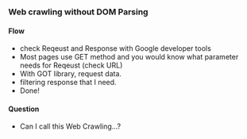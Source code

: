 ### Web crawling without DOM Parsing


#### Flow
- check Reqeust and Response with Google developer tools
- Most pages use GET method and you would know what parameter needs for Reqeust (check URL)
- With GOT library, request data.
- filtering response that I need.
- Done!


#### Question
- Can I call this Web Crawling...? 
